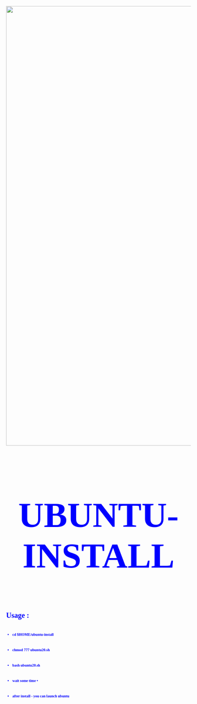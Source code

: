<html>
  <body>
 <img src='https://encrypted-tbn0.gstatic.com/images?q=tbn:ANd9GcQQdY9riOlg3jUhB2Ai4h2C23TYexs-x0I_OQ&usqp=CAU' heigh='500' width='1200'/>

 <font color=blue size='10px' face='tahoma'>
 <h1> <p align='center'> <b> UBUNTU-INSTALL <br> </h1>
  </body>

 <font size='1px'>
 <h1>  Usage : </h1>
<br>

 * cd $HOME/ubuntu-install
<br> 

* chmod 777 ubuntu20.sh
<br> 

* bash ubuntu20.sh
<br> 

* wait some time •
<br> 

- after install - you can launch ubuntu
</html>
